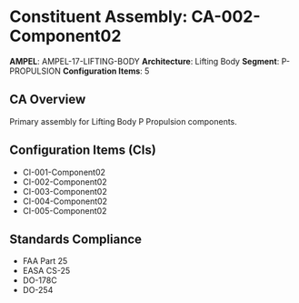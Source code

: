 # Constituent Assembly: CA-002-Component02

**AMPEL**: AMPEL-17-LIFTING-BODY
**Architecture**: Lifting Body
**Segment**: P-PROPULSION
**Configuration Items**: 5

## CA Overview
Primary assembly for Lifting Body P Propulsion components.

## Configuration Items (CIs)
- CI-001-Component02
- CI-002-Component02
- CI-003-Component02
- CI-004-Component02
- CI-005-Component02

## Standards Compliance
- FAA Part 25
- EASA CS-25
- DO-178C
- DO-254
